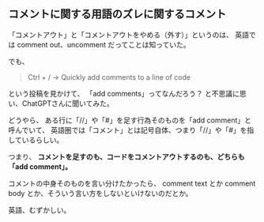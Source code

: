 ## コメントに関する用語のズレに関するコメント

「コメントアウト」と「コメントアウトをやめる（外す）」というのは、
英語では comment out、uncomment だってことは知っていた。

でも、

> Ctrl + / → Quickly add comments to a line of code

という投稿を見かけて、
「add comments」ってなんだろう？ と不思議に思い、ChatGPTさんに聞いてみた。

どうやら、
ある行に「//」や「#」を足す行為そのものを「add comment」と呼んでいて、
英語圏では「コメント」とは記号自体、つまり「//」や「#」を指しているらしい。

つまり、 **コメントを足すのも、コードをコメントアウトするのも、どちらも「add comment」。**

コメントの中身そのものを言い分けたかったら、
comment text とか comment body とか、そういう言い方をしないといけないのだとか。

英語、むずかしい。
